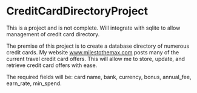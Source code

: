 # CreditCardDirectoryProject
This is a project and is not complete. Will integrate with sqlite to allow management of credit card directory.

The premise of this project is to create a database directory of numerous credit cards. My website www.milestothemax.com posts many of the current travel credit card offers. This will allow me to store, update, and retrieve credit card offers with ease. 

The required fields will be: card name, bank, currency, bonus, annual_fee, earn_rate, min_spend.
